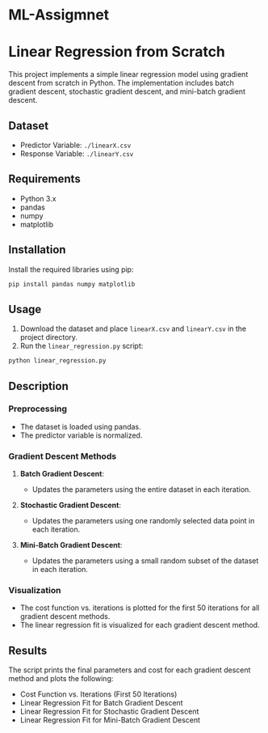 # ML-Assigmnet
# Linear Regression from Scratch

This project implements a simple linear regression model using gradient descent from scratch in Python. The implementation includes batch gradient descent, stochastic gradient descent, and mini-batch gradient descent.

## Dataset

- Predictor Variable: `./linearX.csv`
- Response Variable: `./linearY.csv`

## Requirements

- Python 3.x
- pandas
- numpy
- matplotlib

## Installation

Install the required libraries using pip:

```bash
pip install pandas numpy matplotlib
```

## Usage

1. Download the dataset and place `linearX.csv` and `linearY.csv` in the project directory.
2. Run the `linear_regression.py` script:

```bash
python linear_regression.py
```

## Description

### Preprocessing

- The dataset is loaded using pandas.
- The predictor variable is normalized.

### Gradient Descent Methods

1. **Batch Gradient Descent**:
   - Updates the parameters using the entire dataset in each iteration.

2. **Stochastic Gradient Descent**:
   - Updates the parameters using one randomly selected data point in each iteration.

3. **Mini-Batch Gradient Descent**:
   - Updates the parameters using a small random subset of the dataset in each iteration.

### Visualization

- The cost function vs. iterations is plotted for the first 50 iterations for all gradient descent methods.
- The linear regression fit is visualized for each gradient descent method.

## Results

The script prints the final parameters and cost for each gradient descent method and plots the following:
- Cost Function vs. Iterations (First 50 Iterations)
- Linear Regression Fit for Batch Gradient Descent
- Linear Regression Fit for Stochastic Gradient Descent
- Linear Regression Fit for Mini-Batch Gradient Descent
